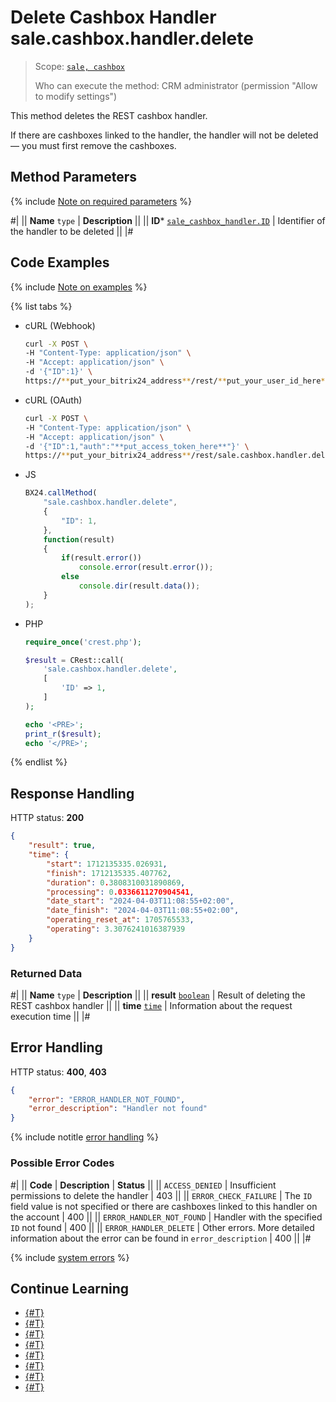# Delete Cashbox Handler sale.cashbox.handler.delete

> Scope: [`sale, cashbox`](../../scopes/permissions.md)
>
> Who can execute the method: CRM administrator (permission "Allow to modify settings")

This method deletes the REST cashbox handler.

If there are cashboxes linked to the handler, the handler will not be deleted — you must first remove the cashboxes.

## Method Parameters

{% include [Note on required parameters](../../../_includes/required.md) %}

#|
|| **Name**
`type` | **Description** ||
|| **ID***
[`sale_cashbox_handler.ID`](../data-types.md#sale_cashbox_handler) | Identifier of the handler to be deleted ||
|#

## Code Examples

{% include [Note on examples](../../../_includes/examples.md) %}

{% list tabs %}

- cURL (Webhook)

    ```bash
    curl -X POST \
    -H "Content-Type: application/json" \
    -H "Accept: application/json" \
    -d '{"ID":1}' \
    https://**put_your_bitrix24_address**/rest/**put_your_user_id_here**/**put_your_webhook_here**/sale.cashbox.handler.delete
    ```

- cURL (OAuth)

    ```bash
    curl -X POST \
    -H "Content-Type: application/json" \
    -H "Accept: application/json" \
    -d '{"ID":1,"auth":"**put_access_token_here**"}' \
    https://**put_your_bitrix24_address**/rest/sale.cashbox.handler.delete
    ```

- JS

    ```js
    BX24.callMethod(
        "sale.cashbox.handler.delete",
        {
            "ID": 1,
        },
        function(result)
        {
            if(result.error())
                console.error(result.error());
            else
                console.dir(result.data());
        }
    );
    ```

- PHP

    ```php
    require_once('crest.php');

    $result = CRest::call(
        'sale.cashbox.handler.delete',
        [
            'ID' => 1,
        ]
    );

    echo '<PRE>';
    print_r($result);
    echo '</PRE>';
    ```

{% endlist %}

## Response Handling

HTTP status: **200**

```json
{
    "result": true,
    "time": {
        "start": 1712135335.026931,
        "finish": 1712135335.407762,
        "duration": 0.3808310031890869,
        "processing": 0.0336611270904541,
        "date_start": "2024-04-03T11:08:55+02:00",
        "date_finish": "2024-04-03T11:08:55+02:00",
        "operating_reset_at": 1705765533,
        "operating": 3.3076241016387939
    }
}
```

### Returned Data

#|
|| **Name**
`type` | **Description** ||
|| **result**
[`boolean`](../../data-types.md) | Result of deleting the REST cashbox handler ||
|| **time**
[`time`](../../data-types.md) | Information about the request execution time ||
|#

## Error Handling

HTTP status: **400**, **403**

```json
{
    "error": "ERROR_HANDLER_NOT_FOUND",
    "error_description": "Handler not found"
}
```

{% include notitle [error handling](../../../_includes/error-info.md) %}

### Possible Error Codes

#|
|| **Code** | **Description** | **Status** ||
|| `ACCESS_DENIED` | Insufficient permissions to delete the handler | 403 ||
|| `ERROR_CHECK_FAILURE` | The `ID` field value is not specified or there are cashboxes linked to this handler on the account | 400 ||
|| `ERROR_HANDLER_NOT_FOUND` | Handler with the specified `ID` not found | 400 ||
|| `ERROR_HANDLER_DELETE` | Other errors. More detailed information about the error can be found in `error_description` | 400 ||
|#

{% include [system errors](../../../_includes/system-errors.md) %}

## Continue Learning

- [{#T}](./sale-cashbox-handler-add.md)
- [{#T}](./sale-cashbox-handler-update.md)
- [{#T}](./sale-cashbox-handler-list.md)
- [{#T}](./sale-cashbox-add.md)
- [{#T}](./sale-cashbox-update.md)
- [{#T}](./sale-cashbox-list.md)
- [{#T}](./sale-cashbox-delete.md)
- [{#T}](./sale-cashbox-check-apply.md)